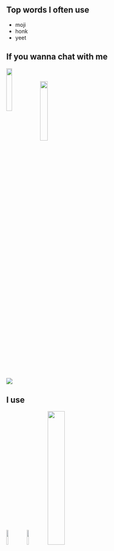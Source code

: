 <h2>Top words I often use</h2>
<div class="div1">
	<ul>
		<li>moji</li>
		<li>honk</li>
		<li>yeet</li>
	</ul>
</div>

<h2>If you wanna chat with me</h2>
<div class="div2">
	<img width="17%" height="17%" align="left" src="https://raw.githubusercontent.com/yumm-b612/moji.py/main/utils/assets/moji/moji_hd.png"/>
	<br><br>
	<img width="20%" height="20%" src="https://raw.githubusercontent.com/yumm-b612/moji.py/f888e44b6319f2a9519de7d4fdd04c9294595fad/branding%20logos/discord/Discord-Wordmark-Color.svg"/>
	<br>
	<a href="https://discord.gg/NaXhwqWxV9"><img src="https://invidget.switchblade.xyz/NaXhwqWxV9"/></a>
</div>

<h2>I use</h2>
<div class="div3">
	<img width="10%" height="10%" src="https://i.giphy.com/media/LMt9638dO8dftAjtco/200.webp" width="100"/>
	<img width="10%" height="10%" src="https://i.giphy.com/media/IdyAQJVN2kVPNUrojM/200.webp" width="100"/>
	<img width="30%" height="30%" src="https://archlinux.org/static/logos/archlinux-logo-dark-90dpi.ebdee92a15b3.png"/>
</div>

<!--<img align="center" src="https://github-readme-stats.vercel.app/api/top-langs/?username=yumm-b612&theme=dark&layout=compact"/>-->
